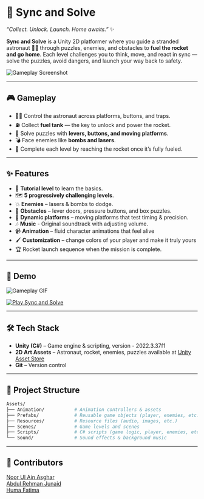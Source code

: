 # 🚀 Sync and Solve

*“Collect. Unlock. Launch. Home awaits.”* ✨

**Sync and Solve** is a Unity 2D platformer where you guide a stranded astronaut 👨‍🚀 through puzzles, enemies, 
and obstacles to **fuel the rocket and go home**. Each level challenges you to think, move, and react in sync — 
solve the puzzles, avoid dangers, and launch your way back to safety.  

![Gameplay Screenshot](Docs/screenshot.png)  

---

## 🎮 Gameplay  
- 👨‍🚀 Control the astronaut across platforms, buttons, and traps.  
- ⛽ Collect **fuel tank** — the key to unlock and power the rocket.  
- 🧩 Solve puzzles with **levers, buttons, and moving platforms**.  
- 💣 Face enemies like **bombs and lasers**.  
- 🚀 Complete each level by reaching the rocket once it’s fully fueled.  

---

## ✨ Features  
- 📘 **Tutorial level** to learn the basics.  
- 🗺️ **5 progressively challenging levels**.  
- 💥 **Enemies** – lasers & bombs to dodge.  
- 🧱 **Obstacles** – lever doors, pressure buttons, and box puzzles.  
- 🎢 **Dynamic platforms** – moving platforms that test timing & precision.
- 🎶 **Music** - Original soundtrack with adjusting volume.
- 📹 **Animation** – fluid character animations that feel alive
- 🖌️ **Customization** – change colors of your player and make it truly yours
- 🏆 Rocket launch sequence when the mission is complete.  

---

## 🎥 Demo  
![Gameplay GIF](Docs/demo.gif)  

[![Play Sync and Solve](https://img.shields.io/badge/▶️-Play%20Now-orange)](#)  

---

## 🛠 Tech Stack  
- **Unity (C#)** – Game engine & scripting, version - 2022.3.37f1  
- **2D Art Assets** – Astronaut, rocket, enemies, puzzles available at [Unity Asset Store](https://assetstore.unity.com/packages/2d/characters/2d-character-astronaut-182650) 
- **Git** – Version control  

---
## 📁 Project Structure
```bash
Assets/
├── Animation/           # Animation controllers & assets
├── Prefabs/             # Reusable game objects (player, enemies, etc.)
├── Resources/           # Resource files (audio, images, etc.)
├── Scenes/              # Game levels and scenes
├── Scripts/             # C# scripts (game logic, player, enemies, etc.)
└── Sound/               # Sound effects & background music

```
---


## 🤝 Contributors  
[Noor Ul Ain Asghar](https://github.com/NoorUlAin-Asghar)\
[Abdul Rehman Junaid](https://github.com/abdulrehman-j)\
[Huma Fatima](https://github.com/hhuma50)
